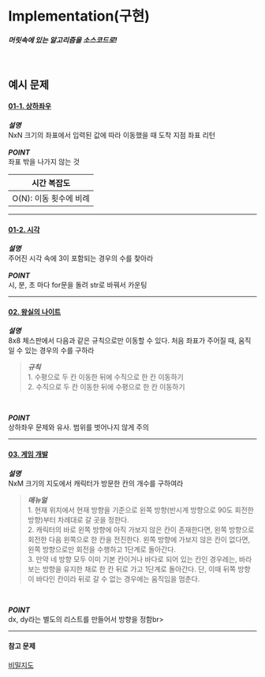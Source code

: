 # Implementation(구현)

#### *머릿속에 있는 알고리즘을 소스코드로!*
<br>

## 예시 문제


#### [01-1. 상하좌우](./up_down_left_right.py)<br>
__*설명*__<br>
NxN 크기의 좌표에서 입력된 값에 따라 이동했을 때 도착 지점 좌표 리턴<br><br>
__*POINT*__ <br>
좌표 밖을 나가지 않는 것<br>

|시간 복잡도|
|:--:|
|O(N): 이동 횟수에 비례|

--------


#### [01-2. 시각](./time.py)<br>
__*설명*__<br>
주어진 시각 속에 3이 포함되는 경우의 수를 찾아라<br><br>
__*POINT*__ <br>
시, 분, 초 마다 for문을 돌려 str로 바꿔서 카운팅<br>

-----

#### [02. 왕실의 나이트](./knight.py)<br>
__*설명*__<br>
8x8 체스판에서 다음과 같은 규칙으로만 이동할 수 있다. 처음 좌표가 주어질 때, 움직일 수 있는 경우의 수를 구하라<br>
>__*규칙*__ <br> 1. 수평으로 두 칸 이동한 뒤에 수직으로 한 칸 이동하기<br> 2. 수직으로 두 칸 이동한 뒤에 수평으로 한 칸 이동하기
<br>

__*POINT*__ <br>
상하좌우 문제와 유사. 범위를 벗어나지 않게 주의<br>

-----

#### [03. 게임 개발](./game_dev.py)<br>
__*설명*__<br>
NxM 크기의 지도에서 캐릭터가 방문한 칸의 개수를 구하여라<br>
>__*매뉴얼*__ <br> 1. 현재 위치에서 현재 방향을 기준으로 왼쪽 방향(반시계 방향으로 90도 회전한 방향)부터 차례대로 갈 곳을 정한다. <br> 2. 캐릭터의 바로 왼쪽 방향에 아직 가보지 않은 칸이 존재한다면, 왼쪽 방향으로 회전한 다음 왼쪽으로 한 칸을 전진한다. 왼쪽 방향에 가보지 않은 칸이 없다면, 왼쪽 방향으로만 회전을 수행하고 1단계로 돌아간다. <br> 3. 만약 네 방향 모두 이미 기본 칸이거나 바다로 되어 있는 칸인 경우레는, 바라보는 방향을 유지한 채로 한 칸 뒤로 가고 1단계로 돌아간다. 단, 이때 뒤쪽 방향이 바다인 칸이라 뒤로 갈 수 없는 경우에는 움직임을 멈춘다. 
<br>

__*POINT*__ <br>
dx, dy라는 별도의 리스트를 만들어서 방향을 정함br>

-----
#### 참고 문제<br>

[비밀지도](https://programmers.co.kr/learn/courses/30/lessons/17681)<br>
